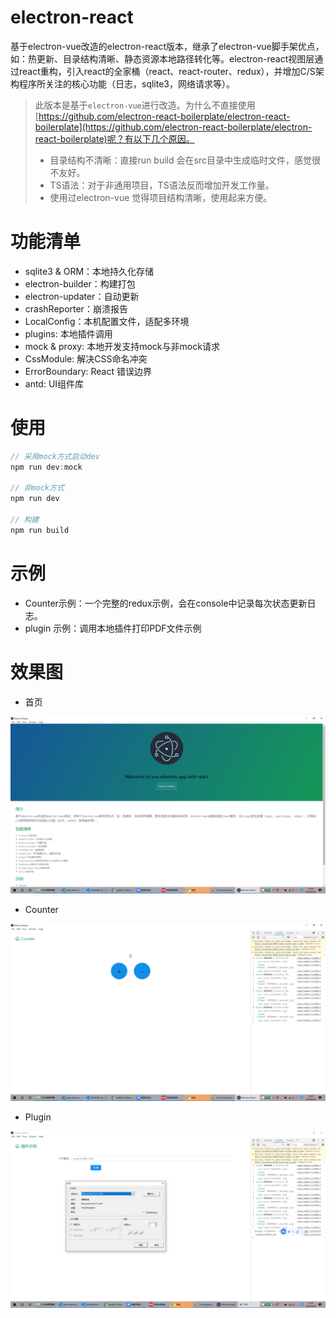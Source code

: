 # electron-react

基于electron-vue改造的electron-react版本，继承了electron-vue脚手架优点，如：热更新、目录结构清晰、静态资源本地路径转化等。electron-react视图层通过react重构，引入react的全家桶（react、react-router、redux），并增加C/S架构程序所关注的核心功能（日志，sqlite3，网络请求等）。

> 此版本是基于`electron-vue`进行改造。为什么不直接使用[https://github.com/electron-react-boilerplate/electron-react-boilerplate](https://github.com/electron-react-boilerplate/electron-react-boilerplate)呢？有以下几个原因。
>- 目录结构不清晰：直接run build 会在src目录中生成临时文件，感觉很不友好。
>- TS语法：对于非通用项目，TS语法反而增加开发工作量。
>- 使用过electron-vue 觉得项目结构清晰，使用起来方便。

# 功能清单

- sqlite3 & ORM：本地持久化存储
- electron-builder：构建打包
- electron-updater：自动更新
- crashReporter：崩溃报告
- LocalConfig：本机配置文件，适配多环境
- plugins: 本地插件调用
- mock & proxy: 本地开发支持mock与非mock请求
- CssModule: 解决CSS命名冲突
- ErrorBoundary: React 错误边界
- antd: UI组件库


# 使用

```js
// 采用mock方式启动dev
npm run dev:mock 

// 非mock方式
npm run dev

// 构建
npm run build
```

# 示例

- Counter示例：一个完整的redux示例，会在console中记录每次状态更新日志。
- plugin 示例：调用本地插件打印PDF文件示例

# 效果图

- 首页

![](./docs/imgs/home.png)

- Counter

![](./docs/imgs/counter.png)

- Plugin

![](./docs/imgs/plugin.png)